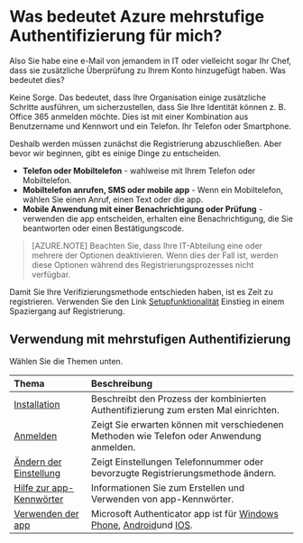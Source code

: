 <properties
    pageTitle="Was bedeutet Azure mehrstufige Authentifizierung für mich?"
    description="Dies ist die Seite Azure mehrstufige Authentifizierung, die Endbenutzer mit erste Azure mehrstufige Authentifizierung unterstützen."
    services="multi-factor-authentication"
    documentationCenter=""
    authors="kgremban"
    manager="femila"
    editor="curtland"/>

<tags
    ms.service="multi-factor-authentication"
    ms.workload="identity"
    ms.tgt_pltfrm="na"
    ms.devlang="na"
    ms.topic="article"
    ms.date="08/22/2016"
    ms.author="kgremban"/>



# <a name="what-does-azure-multi-factor-authentication-mean-for-me"></a>Was bedeutet Azure mehrstufige Authentifizierung für mich?

Also Sie habe eine e-Mail von jemandem in IT oder vielleicht sogar Ihr Chef, dass sie zusätzliche Überprüfung zu Ihrem Konto hinzugefügt haben.  Was bedeutet dies?

Keine Sorge.  Das bedeutet, dass Ihre Organisation einige zusätzliche Schritte ausführen, um sicherzustellen, dass Sie Ihre Identität können z. B. Office 365 anmelden möchte.  Dies ist mit einer Kombination aus Benutzername und Kennwort und ein Telefon.  Ihr Telefon oder Smartphone.

Deshalb werden müssen zunächst die Registrierung abzuschließen.  Aber bevor wir beginnen, gibt es einige Dinge zu entscheiden.

- **Telefon oder Mobiltelefon** - wahlweise mit Ihrem Telefon oder Mobiltelefon.
- **Mobiltelefon anrufen, SMS oder mobile app** - Wenn ein Mobiltelefon, wählen Sie einen Anruf, einen Text oder die app.
- **Mobile Anwendung mit einer Benachrichtigung oder Prüfung** - verwenden die app entscheiden, erhalten eine Benachrichtigung, die Sie beantworten oder einen Bestätigungscode.

> [AZURE.NOTE]  Beachten Sie, dass Ihre IT-Abteilung eine oder mehrere der Optionen deaktivieren.  Wenn dies der Fall ist, werden diese Optionen während des Registrierungsprozesses nicht verfügbar.

Damit Sie Ihre Verifizierungsmethode entschieden haben, ist es Zeit zu registrieren.  Verwenden Sie den Link [Setupfunktionalität](../multi-factor-authentication-end-user-first-time.md) Einstieg in einem Spaziergang auf Registrierung.


## <a name="how-to-get-going-with-multi-factor-authentication"></a>Verwendung mit mehrstufigen Authentifizierung

Wählen Sie die Themen unten.

Thema|Beschreibung
:------------- | :------------- |
[Installation](../multi-factor-authentication-end-user-first-time.md)|  Beschreibt den Prozess der kombinierten Authentifizierung zum ersten Mal einrichten.
[Anmelden](../multi-factor-authentication-end-user-signin.md)|Zeigt Sie erwarten können mit verschiedenen Methoden wie Telefon oder Anwendung anmelden.
[Ändern der Einstellung](../multi-factor-authentication-end-user-manage-settings.md)|Zeigt Einstellungen Telefonnummer oder bevorzugte Registrierungsmethode ändern.
[Hilfe zur app-Kennwörter](../multi-factor-authentication-end-user-app-passwords.md)| Informationen Sie zum Erstellen und Verwenden von app-Kennwörter.
[Verwenden der app](../multi-factor-authentication-microsoft-authenticator.md)|Microsoft Authenticator app ist für [Windows Phone](http://go.microsoft.com/fwlink/?Linkid=825071), [Android](http://go.microsoft.com/fwlink/?Linkid=825072)und [IOS](http://go.microsoft.com/fwlink/?Linkid=825073).
